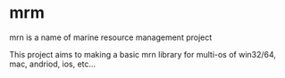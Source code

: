 # mrm
mrn is a name of marine resource management project

This project aims to making a basic mrn library for multi-os of win32/64, mac, andriod, ios, etc...

